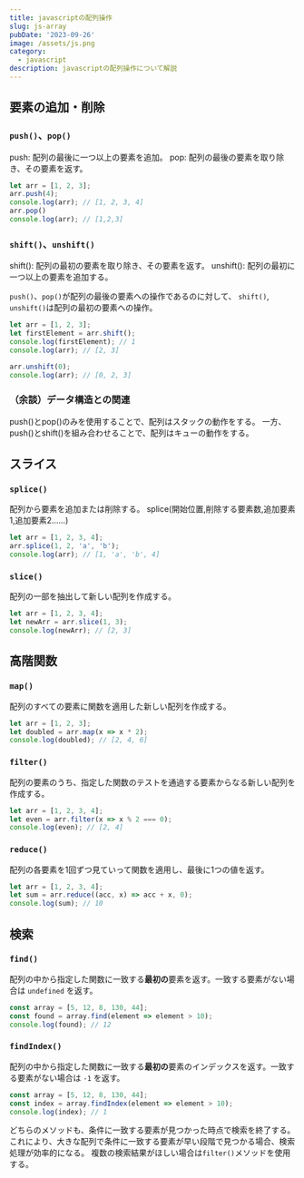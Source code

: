 ```yaml
---
title: javascriptの配列操作
slug: js-array
pubDate: '2023-09-26'
image: /assets/js.png
category:
  - javascript
description: javascriptの配列操作について解説
---
```



## 要素の追加・削除

### `push()`、`pop()`

push: 配列の最後に一つ以上の要素を追加。
pop: 配列の最後の要素を取り除き、その要素を返す。

```javascript
let arr = [1, 2, 3];
arr.push(4);
console.log(arr); // [1, 2, 3, 4]
arr.pop()
console.log(arr); // [1,2,3]
```

### `shift()`、`unshift()`

shift(): 配列の最初の要素を取り除き、その要素を返す。
unshift(): 配列の最初に一つ以上の要素を追加する。

`push()`、`pop()`が配列の最後の要素への操作であるのに対して、
`shift()`, `unshift()`は配列の最初の要素への操作。

```javascript
let arr = [1, 2, 3];
let firstElement = arr.shift();
console.log(firstElement); // 1
console.log(arr); // [2, 3]

arr.unshift(0);
console.log(arr); // [0, 2, 3]
```

### （余談）データ構造との関連

push()とpop()のみを使用することで、配列はスタックの動作をする。
一方、push()とshift()を組み合わせることで、配列はキューの動作をする。

## スライス

### `splice()`

配列から要素を追加または削除する。
splice(開始位置,削除する要素数,追加要素1,追加要素2……)

```javascript
let arr = [1, 2, 3, 4];
arr.splice(1, 2, 'a', 'b');
console.log(arr); // [1, 'a', 'b', 4]
```

### `slice()`

配列の一部を抽出して新しい配列を作成する。

```javascript
let arr = [1, 2, 3, 4];
let newArr = arr.slice(1, 3);
console.log(newArr); // [2, 3]
```

## 高階関数

### `map()`

配列のすべての要素に関数を適用した新しい配列を作成する。

```javascript
let arr = [1, 2, 3];
let doubled = arr.map(x => x * 2);
console.log(doubled); // [2, 4, 6]
```

### `filter()`

配列の要素のうち、指定した関数のテストを通過する要素からなる新しい配列を作成する。

```javascript
let arr = [1, 2, 3, 4];
let even = arr.filter(x => x % 2 === 0);
console.log(even); // [2, 4]
```

### `reduce()`

配列の各要素を1回ずつ見ていって関数を適用し、最後に1つの値を返す。

```javascript
let arr = [1, 2, 3, 4];
let sum = arr.reduce((acc, x) => acc + x, 0);
console.log(sum); // 10
```

## 検索

### `find()`

配列の中から指定した関数に一致する**最初の**要素を返す。一致する要素がない場合は `undefined` を返す。

```javascript
const array = [5, 12, 8, 130, 44];
const found = array.find(element => element > 10);
console.log(found); // 12
```

### `findIndex()`

配列の中から指定した関数に一致する**最初の**要素のインデックスを返す。一致する要素がない場合は `-1` を返す。

```javascript
const array = [5, 12, 8, 130, 44];
const index = array.findIndex(element => element > 10);
console.log(index); // 1
```

どちらのメソッドも、条件に一致する要素が見つかった時点で検索を終了する。これにより、大きな配列で条件に一致する要素が早い段階で見つかる場合、検索処理が効率的になる。
複数の検索結果がほしい場合は`filter()`メソッドを使用する。
